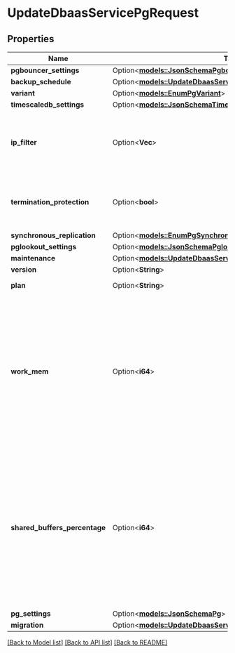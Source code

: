 # UpdateDbaasServicePgRequest

## Properties

Name | Type | Description | Notes
------------ | ------------- | ------------- | -------------
**pgbouncer_settings** | Option<[**models::JsonSchemaPgbouncer**](json-schema-pgbouncer.md)> |  | [optional]
**backup_schedule** | Option<[**models::UpdateDbaasServiceMysqlRequestBackupSchedule**](update_dbaas_service_mysql_request_backup_schedule.md)> |  | [optional]
**variant** | Option<[**models::EnumPgVariant**](enum-pg-variant.md)> |  | [optional]
**timescaledb_settings** | Option<[**models::JsonSchemaTimescaledb**](json-schema-timescaledb.md)> |  | [optional]
**ip_filter** | Option<**Vec<String>**> | Allow incoming connections from CIDR address block, e.g. '10.20.0.0/16' | [optional]
**termination_protection** | Option<**bool**> | Service is protected against termination and powering off | [optional]
**synchronous_replication** | Option<[**models::EnumPgSynchronousReplication**](enum-pg-synchronous-replication.md)> |  | [optional]
**pglookout_settings** | Option<[**models::JsonSchemaPglookout**](json-schema-pglookout.md)> |  | [optional]
**maintenance** | Option<[**models::UpdateDbaasServiceMysqlRequestMaintenance**](update_dbaas_service_mysql_request_maintenance.md)> |  | [optional]
**version** | Option<**String**> | Version | [optional]
**plan** | Option<**String**> | Subscription plan | [optional]
**work_mem** | Option<**i64**> | Sets the maximum amount of memory to be used by a query operation (such as a sort or hash table) before writing to temporary disk files, in MB. Default is 1MB + 0.075% of total RAM (up to 32MB). | [optional]
**shared_buffers_percentage** | Option<**i64**> | Percentage of total RAM that the database server uses for shared memory buffers. Valid range is 20-60 (float), which corresponds to 20% - 60%. This setting adjusts the shared_buffers configuration value. | [optional]
**pg_settings** | Option<[**models::JsonSchemaPg**](json-schema-pg.md)> |  | [optional]
**migration** | Option<[**models::UpdateDbaasServiceMysqlRequestMigration**](update_dbaas_service_mysql_request_migration.md)> |  | [optional]

[[Back to Model list]](../README.md#documentation-for-models) [[Back to API list]](../README.md#documentation-for-api-endpoints) [[Back to README]](../README.md)


